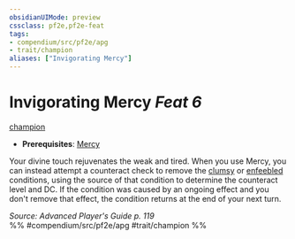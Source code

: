 ```yaml
---
obsidianUIMode: preview
cssclass: pf2e,pf2e-feat
tags:
- compendium/src/pf2e/apg
- trait/champion
aliases: ["Invigorating Mercy"]
---
```

# Invigorating Mercy  *Feat 6*  
[champion](Reference/Rules/Traits/champion.md "Champion Class Trait")  

- **Prerequisites**: [Mercy](mercy.md)

Your divine touch rejuvenates the weak and tired. When you use Mercy, you can instead attempt a counteract check to remove the [clumsy](conditions.md#Clumsy) or [enfeebled](conditions.md#Enfeebled) conditions, using the source of that condition to determine the counteract level and DC. If the condition was caused by an ongoing effect and you don't remove that effect, the condition returns at the end of your next turn.

*Source: Advanced Player's Guide p. 119*  
%% #compendium/src/pf2e/apg #trait/champion %%